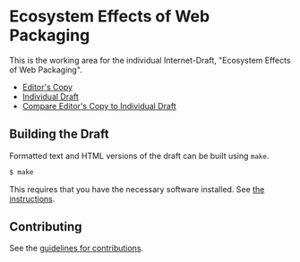 # Ecosystem Effects of Web Packaging

This is the working area for the individual Internet-Draft, "Ecosystem Effects of Web Packaging".

* [Editor's Copy](https://jyasskin.github.io/wpack-ecosystem-effects/#go.draft-yasskin-wpack-ecosystem-effects.html)
* [Individual Draft](https://tools.ietf.org/html/draft-yasskin-wpack-ecosystem-effects)
* [Compare Editor's Copy to Individual Draft](https://jyasskin.github.io/wpack-ecosystem-effects/#go.draft-yasskin-wpack-ecosystem-effects.diff)

## Building the Draft

Formatted text and HTML versions of the draft can be built using `make`.

```sh
$ make
```

This requires that you have the necessary software installed.  See
[the instructions](https://github.com/martinthomson/i-d-template/blob/master/doc/SETUP.md).


## Contributing

See the
[guidelines for contributions](https://github.com/jyasskin/wpack-ecosystem-effects/blob/master/CONTRIBUTING.md).
